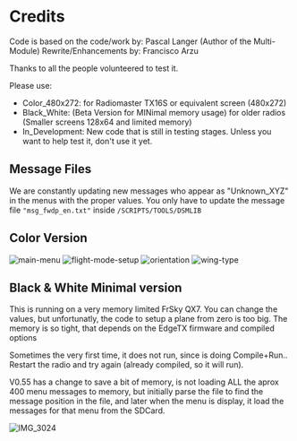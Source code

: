 # Credits
Code is based on the code/work by: Pascal Langer (Author of the Multi-Module) 
Rewrite/Enhancements by: Francisco Arzu

Thanks to all the people volunteered to test it.

Please use:
- Color_480x272:  for Radiomaster TX16S or equivalent screen (480x272)
- Black_White:    (Beta Version for MINimal memory usage) for older radios (Smaller screens 128x64 and limited memory)
- In_Development: New code that is still in testing stages. Unless you want to help test it, don't use it yet.

## Message Files
We are constantly updating new messages who appear as "Unknown_XYZ" in the menus with the proper values.
You only have to update the message file `"msg_fwdp_en.txt"` inside `/SCRIPTS/TOOLS/DSMLIB` 

## Color Version
![main-menu](https://user-images.githubusercontent.com/32604366/230751340-dd118f36-1884-405b-b12b-81cba16c7321.png)
![flight-mode-setup](https://user-images.githubusercontent.com/32604366/230751281-0c71ff4a-179f-41fd-9290-302a6e0fe821.png)
![orientation](https://user-images.githubusercontent.com/32604366/230751350-59070e75-afa3-439b-8902-bc7b3b901084.png)
![wing-type](https://user-images.githubusercontent.com/32604366/230751370-b4e4355f-a3d2-4c44-aa1a-57861f1ff3da.png)



## Black & White Minimal version
This is running on a very memory limited FrSky QX7.  You can change the values, but unfortunatly, the code to setup a plane from zero is too big.
The memory is so tight, that depends on the EdgeTX firmware and compiled options

Sometimes the very first time, it does not run, since is doing Compile+Run..  Restart the radio and try again (already compiled, so it will run). 

V0.55 has a change to save a bit of  memory, is not loading ALL the aprox 400 menu messages to memory, but initially parse the file to find the message position in the file, and later when the menu is display, it load the messages for that menu from the SDCard. 


![IMG_3024](https://user-images.githubusercontent.com/32604366/230123260-614f4e5e-9546-4439-9196-db885894083f.jpg)

